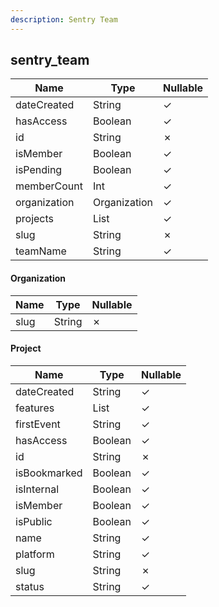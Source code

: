 ```yaml
---
description: Sentry Team
---
```

sentry_team
-----------

| **Name**     | **Type**      | **Nullable** |
| ------------ | ------------- | ------------ |
| dateCreated  | String        | &check;      |
| hasAccess    | Boolean       | &check;      |
| id           | String        | &cross;      |
| isMember     | Boolean       | &check;      |
| isPending    | Boolean       | &check;      |
| memberCount  | Int           | &check;      |
| organization | Organization  | &check;      |
| projects     | List<Project> | &check;      |
| slug         | String        | &cross;      |
| teamName     | String        | &check;      |

#### Organization
| **Name** | **Type** | **Nullable** |
| -------- | -------- | ------------ |
| slug     | String   | &cross;      |

#### Project
| **Name**     | **Type**     | **Nullable** |
| ------------ | ------------ | ------------ |
| dateCreated  | String       | &check;      |
| features     | List<String> | &check;      |
| firstEvent   | String       | &check;      |
| hasAccess    | Boolean      | &check;      |
| id           | String       | &cross;      |
| isBookmarked | Boolean      | &check;      |
| isInternal   | Boolean      | &check;      |
| isMember     | Boolean      | &check;      |
| isPublic     | Boolean      | &check;      |
| name         | String       | &check;      |
| platform     | String       | &check;      |
| slug         | String       | &cross;      |
| status       | String       | &check;      |
